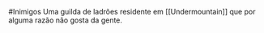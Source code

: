 #Inimigos 
Uma guilda de ladrões residente em [[Undermountain]] que por alguma razão não gosta da gente.